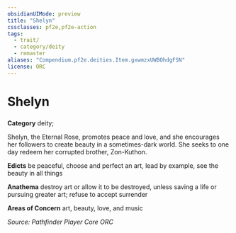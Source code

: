 ```yaml
---
obsidianUIMode: preview
title: "Shelyn"
cssclasses: pf2e,pf2e-action
tags:
  - trait/
  - category/deity
  - remaster
aliases: "Compendium.pf2e.deities.Item.gxwmzxUWBOhdgFSN"
license: ORC
---
```

# Shelyn

### 

**Category** deity; 




Shelyn, the Eternal Rose, promotes peace and love, and she encourages her followers to create beauty in a sometimes-dark world. She seeks to one day redeem her corrupted brother, Zon-Kuthon.

**Edicts** be peaceful, choose and perfect an art, lead by example, see the beauty in all things

**Anathema** destroy art or allow it to be destroyed, unless saving a life or pursuing greater art; refuse to accept surrender

**Areas of Concern** art, beauty, love, and music

*Source: Pathfinder Player Core*
*ORC*